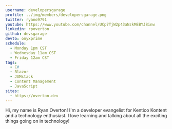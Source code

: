 ```yaml
---
username: developersgarage
profile: ../img/members/developersgarage.png
twitter: ryano9791
youtube: https://www.youtube.com/channel/UCp7TjW2p43aNzkMEBYJ8inw
linkedin: rpoverton
github: devsgarage
devto: onyxprime
schedule:
  - Monday 1pm CST
  - Wednesday 11am CST
  - Friday 12am CST
tags:
  - C#
  - Blazor
  - JAMstack
  - Content Management
  - JavaScript
sites:
  - https://overton.dev
---
```


Hi, my name is Ryan Overton! I'm a developer evangelist for Kentico Kontent and a technology enthusiast. I love learning and talking about all the exciting things going on in technology!
